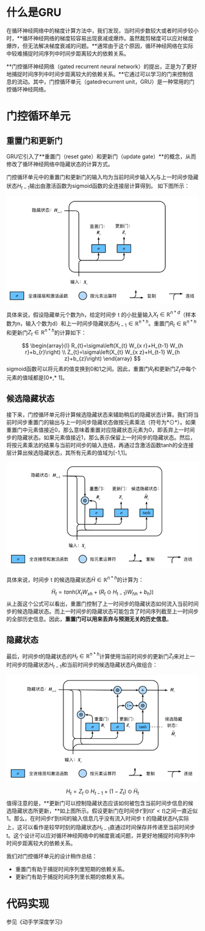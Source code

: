 #  什么是GRU

在循环神经⽹络中的梯度计算⽅法中，我们发现，当时间步数较⼤或者时间步较小时，**循环神经网络的梯度较容易出现衰减或爆炸。虽然裁剪梯度可以应对梯度爆炸，但⽆法解决梯度衰减的问题。**通常由于这个原因，循环神经⽹络在实际中较难捕捉时间序列中时间步距离较⼤的依赖关系。 

**门控循环神经网络（gated recurrent neural network）的提出，正是为了更好地捕捉时间序列中时间步距离较大的依赖关系。**它通过可以学习的门来控制信息的流动。其中，门控循环单元（gatedrecurrent unit，GRU）是⼀种常用的门控循环神经网络。

# 门控循环单元

## 重置门和更新门

GRU它引入了**重置门（reset gate）和更新门（update gate）**的概念，从而修改了循环神经⽹络中隐藏状态的计算方式。 

门控循环单元中的重置门和更新门的输入均为当前时间步输入$X_t$与上⼀时间步隐藏状态$H_{t-1}$输出由激活函数为sigmoid函数的全连接层计算得到。 如下图所示：

![](./images/GRU/GRU-20201214-201033-186016.png)

具体来说，假设隐藏单元个数为h，给定时间步 t 的小批量输入$X_{t} \in \mathbb{R}^{n * d}$（样本数为n，输入个数为d）和上⼀时间步隐藏状态$H_{t-1} \in \mathbb{R}^{n * h}$。重置门$R_t \in \mathbb{R}^{n * h}$和更新门$Z_t \in \mathbb{R}^{n * h}$的计算如下：

$$
\begin{array}{l}
R_{t}=\sigma\left(X_{t} W_{x r}+H_{t-1} W_{h r}+b_{r}\right) \\
Z_{t}=\sigma\left(X_{t} W_{x z}+H_{t-1} W_{h z}+b_{z}\right)
\end{array}
$$
sigmoid函数可以将元素的值变换到0和1之间。因此，重置门$R_t$和更新门$Z_t$中每个元素的值域都是[0*,* 1]。



## 候选隐藏状态

接下来，门控循环单元将计算候选隐藏状态来辅助稍后的隐藏状态计算。我们将当前时间步重置门的输出与上⼀时间步隐藏状态做按元素乘法（符号为*⊙*）。如果重置门中元素值接近0，那么意味着重置对应隐藏状态元素为0，即丢弃上⼀时间步的隐藏状态。如果元素值接近1，那么表示保留上⼀时间步的隐藏状态。然后，将按元素乘法的结果与当前时间步的输入连结，再通过含激活函数tanh的全连接层计算出候选隐藏状态，其所有元素的值域为[-1,1]。

 ![](./images/GRU/GRU-20201214-201033-220096.png)

具体来说，时间步 t 的候选隐藏状态$\tilde{H} \in \mathbb{R}^{n * h}$的计算为：

$$
\tilde{H}_t=tanh(X_tW_{xh}+(R_t⊙H_{t-1})W_{hh}+b_h))
$$
从上面这个公式可以看出，重置门控制了上⼀时间步的隐藏状态如何流入当前时间步的候选隐藏状态。而上⼀时间步的隐藏状态可能包含了时间序列截至上⼀时间步的全部历史信息。因此，**重置门可以用来丢弃与预测无关的历史信息**。



## 隐藏状态

最后，时间步$t$的隐藏状态的$H_t \in \mathbb{R}^{n * h}$计算使用当前时间步的更新门$Z_t$来对上⼀时间步的隐藏状态$H_{t-1}$和当前时间步的候选隐藏状态$\tilde{H}_t$做组合：

 ![](./images/GRU/GRU-20201214-201033-235112.png)

$$
H_{t}=Z_{t} \odot H_{t-1}+\left(1-Z_{t}\right) \odot \tilde{H}_{t}
$$
值得注意的是，**更新门可以控制隐藏状态应该如何被包含当前时间步信息的候选隐藏状态所更新，**如上图所⽰。假设更新门在时间步$t'$到$t(t'<t)$之间⼀直近似1。那么，在时间步$t'$到$t$间的输入信息⼏乎没有流入时间步 t 的隐藏状态$H_t$实际上，这可以看作是较早时刻的隐藏状态$H_{t-1}$直通过时间保存并传递⾄当前时间步 t。这个设计可以应对循环神经⽹络中的梯度衰减问题，并更好地捕捉时间序列中时间步距离较⼤的依赖关系。 

我们对门控循环单元的设计稍作总结：

- 重置门有助于捕捉时间序列⾥短期的依赖关系。
- 更新门有助于捕捉时间序列⾥⻓期的依赖关系。



# 代码实现

参见《动手学深度学习》






